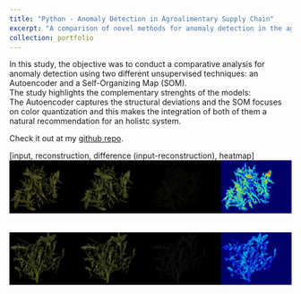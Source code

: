 ```yaml
---
title: "Python - Anomaly Detection in Agroalimentary Supply Chain"
excerpt: "A comparison of novel methods for anomaly detection in the agri-food supply chain, specifically exploring the effectiveness of Autoencoders and Self-Organizing Maps in computer vision."
collection: portfolio
---
```


In this study, the objective was to conduct a comparative analysis for anomaly detection using two different unsupervised techniques: an Autoencoder and a Self-Organizing Map (SOM). \
The study highlights the complementary strenghts of the models: \
The Autoencoder captures the structural deviations and the SOM focuses on color quantization and this makes the integration of both of them a natural recommendation for an holistc system.

Check it out at my [github repo](https://github.com/GianFederico/BD-Big_Data).

[input, reconstruction, difference (input-reconstruction), heatmap]
<br/><img src='/images/anomaly1.png'>

<br/><img src='/images/anomaly2.png'>